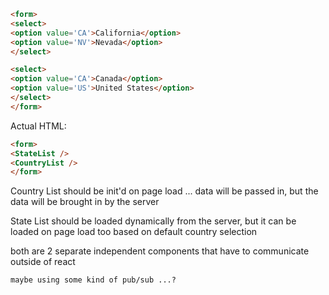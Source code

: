```html
<form>
<select>
<option value='CA'>California</option>
<option value='NV'>Nevada</option>
</select>

<select>
<option value='CA'>Canada</option>
<option value='US'>United States</option>
</select>
</form>
```

Actual HTML:
```html
<form>
<StateList />
<CountryList />
</form>
```

Country List should be init'd on page load ... data will be passed in, but the data will be brought in by the server

State List should be loaded dynamically from the server, but it can be loaded on page load too based on default country selection

both are 2 separate independent components that have to communicate outside of react

	maybe using some kind of pub/sub ...?

